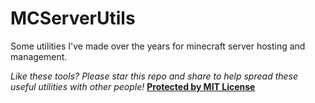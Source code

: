 # MCServerUtils
Some utilities I've made over the years for minecraft server hosting and management.

*Like these tools? Please star this repo and share to help spread these useful utilities with other people!*
[**Protected by MIT License**](https://github.com/nevadex/mcserverutils/blob/main/LICENSE)
